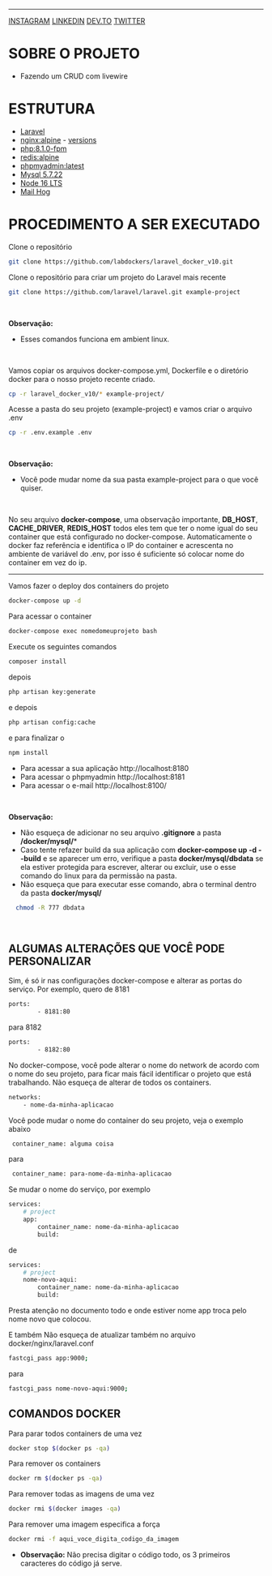 ****
[INSTAGRAM](https://www.instagram.com/wesllycode/)
[LINKEDIN](https://www.linkedin.com/in/weslly-sousa-a0bb2647/)
[DEV.TO](https://dev.to/wesllycode)
[TWITTER](https://twitter.com/wesllycode)

# SOBRE O PROJETO
- Fazendo um CRUD com livewire

# ESTRUTURA
 * [Laravel](https://laravel.com)
 * [nginx:alpine](https://hub.docker.com/_/nginx) - [versions](https://nginx.org/en/CHANGES)
 * [php:8.1.0-fpm](https://hub.docker.com/_/php)
 * [redis:alpine](https://hub.docker.com/_/redis)
 * [phpmyadmin:latest](https://hub.docker.com/_/phpmyadmin)
 * [Mysql 5.7.22](https://hub.docker.com/_/mysql)
 * [Node 16 LTS](https://github.com/nodesource/distributions#debmanual)
 * [Mail Hog](https://github.com/mailhog/MailHog)


 # PROCEDIMENTO A SER EXECUTADO

Clone o repositório 
```sh
git clone https://github.com/labdockers/laravel_docker_v10.git
```

Clone o repositório para criar um projeto do Laravel mais recente
```sh
git clone https://github.com/laravel/laravel.git example-project
```
<br>

**Observação:**
 - Esses comandos funciona em ambient linux.

<br>

Vamos copiar os arquivos docker-compose.yml, Dockerfile e o diretório docker para o nosso 
projeto recente criado.

```sh
cp -r laravel_docker_v10/* example-project/
```

Acesse a pasta do seu projeto (example-project) e vamos criar o arquivo .env
```sh
cp -r .env.example .env
```

<br>

**Observação:** 
- Você pode mudar nome da sua pasta example-project para o que você quiser.

<br>

No seu arquivo **docker-compose**, uma observação importante, **DB_HOST**, **CACHE_DRIVER**, **REDIS_HOST** todos eles tem que ter o nome igual do seu container que está configurado no docker-compose. Automaticamente o docker faz referência e identifica o IP do container e acrescenta no ambiente de variável do .env, por isso é suficiente só colocar nome do container em vez do ip.

----

Vamos fazer o deploy dos containers do projeto
```sh
docker-compose up -d
```

Para acessar o container
```sh
docker-compose exec nomedomeuprojeto bash
```

Execute os seguintes comandos
```sh
composer install
```
depois
```sh
php artisan key:generate
```
e depois
```sh
php artisan config:cache
```
e para finalizar o 
```sh
npm install
```

- Para acessar a sua aplicação  http://localhost:8180
- Para acessar o phpmyadmin http://localhost:8181
- Para acessar o e-mail http://localhost:8100/

<br>

**Observação:**
- Não esqueça de adicionar no seu arquivo **.gitignore** a pasta **/docker/mysql/*** 
- Caso tente refazer build da sua aplicação com **docker-compose up -d --build** e se aparecer um  erro, 
  verifique  a pasta **docker/mysql/dbdata** se ela estiver protegida para escrever, alterar ou excluir, use o esse
  comando do linux para da permissão na pasta.
- Não esqueça que para executar esse comando, abra o terminal dentro da pasta **docker/mysql/**

```sh
  chmod -R 777 dbdata
```

<br>

## ALGUMAS ALTERAÇÕES QUE VOCÊ PODE PERSONALIZAR
Sim, é só ir nas configurações docker-compose e alterar as portas do serviço.
Por exemplo, quero de 8181

```sh
ports:
        - 8181:80
```
para 8182
```sh
ports:
        - 8182:80
```


No docker-compose, você pode alterar o nome do network de acordo com o nome do seu projeto, para ficar mais fácil identificar o projeto que está trabalhando.
Não esqueça de alterar de todos os containers.
```sh
networks:
    - nome-da-minha-aplicacao
```

Você pode mudar o nome do container do seu projeto, veja o exemplo abaixo

```sh
 container_name: alguma coisa
```
para
```sh
 container_name: para-nome-da-minha-aplicacao 
```

Se mudar o nome do serviço, por exemplo
```sh
services:
    # project
    app:
        container_name: nome-da-minha-aplicacao
        build:
```        
de
```sh
services:
    # project
    nome-novo-aqui:
        container_name: nome-da-minha-aplicacao
        build:
```  
Presta atenção no documento todo e onde estiver nome app troca pelo nome novo que colocou.


E também Não esqueça de atualizar também no arquivo docker/nginx/laravel.conf
```sh
fastcgi_pass app:9000;
```

para
```sh
fastcgi_pass nome-novo-aqui:9000;
```
## COMANDOS DOCKER

Para parar todos containers de uma vez
```sh
docker stop $(docker ps -qa)
```

Para remover os containers
```sh
docker rm $(docker ps -qa)
```

Para remover todas as imagens de uma vez
```sh
docker rmi $(docker images -qa)
```

Para remover uma imagem especifica a força
```sh
docker rmi -f aqui_voce_digita_codigo_da_imagem
```
- **Observação:** Não precisa digitar o código todo,  os 3 primeiros caracteres do código já serve.

